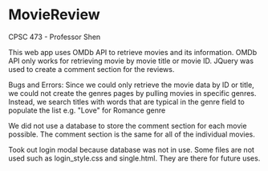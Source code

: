 # MovieReview

CPSC 473 - Professor Shen

This web app uses OMDb API to retrieve movies and its information. OMDb API only works for retrieving movie by movie title or movie ID.
JQuery was used to create a comment section for the reviews.


Bugs and Errors:
Since we could only retrieve the movie data by ID or title, we could not create the genres pages by pulling movies in specific genres. Instead, we search titles with words that are typical in the genre field to populate the list
  e.g. "Love" for Romance genre
  
We did not use a database to store the comment section for each movie possible. The comment section is the same for all of the individual movies.


Took out login modal because database was not in use.
Some files are not used such as login_style.css and single.html. They are there for future uses.
